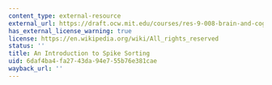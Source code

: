 ```yaml
---
content_type: external-resource
external_url: https://draft.ocw.mit.edu/courses/res-9-008-brain-and-cognitive-sciences-computational-tutorials/pages/16-an-introduction-to-spike-sorting/
has_external_license_warning: true
license: https://en.wikipedia.org/wiki/All_rights_reserved
status: ''
title: An Introduction to Spike Sorting
uid: 6daf4ba4-fa27-43da-94e7-55b76e381cae
wayback_url: ''
---
```

